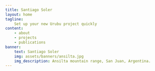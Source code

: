 ```yaml
---
title: Santiago Soler
layout: home
tagline:
    Set up your new Urubu project quickly
content:
    - about
    - projects
    - publications
banner:
    text: Santiago Soler
    img: assets/banners/ansilta.jpg
    img_description: Ansilta mountain range, San Juan, Argentina.
---
```

